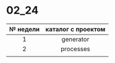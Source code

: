 # 02_24

| № недели | каталог с проектом |
|:--------:|:------------------:|
| 1        | generator          |
| 2        | processes          |
|          |                    |
